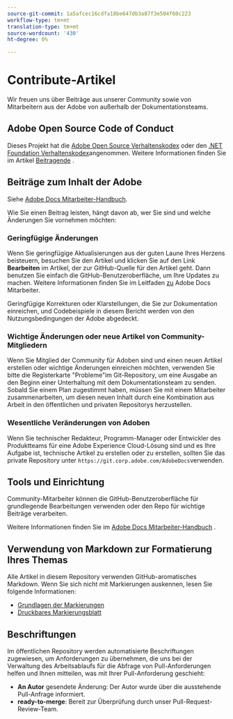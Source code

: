 ```yaml
---
source-git-commit: 1a5afcec16cdfa18be647db3a87f3e504f60c223
workflow-type: tm+mt
translation-type: tm+mt
source-wordcount: '430'
ht-degree: 0%

---
```

# Contribute-Artikel

Wir freuen uns über Beiträge aus unserer Community sowie von Mitarbeitern aus der Adobe von außerhalb der Dokumentationsteams.

## Adobe Open Source Code of Conduct

Dieses Projekt hat die [Adobe Open Source Verhaltenskodex](code-of-conduct.md) oder den [.NET Foundation Verhaltenskodex](https://dotnetfoundation.org/code-of-conduct)angenommen. Weitere Informationen finden Sie im Artikel [Beitragende](contributing.md) .

## Beiträge zum Inhalt der Adobe

Siehe [Adobe Docs Mitarbeiter-Handbuch](https://docs.adobe.com/content/help/en/contributor/contributor-guide/introduction.html).

Wie Sie einen Beitrag leisten, hängt davon ab, wer Sie sind und welche Änderungen Sie vornehmen möchten:

### Geringfügige Änderungen

Wenn Sie geringfügige Aktualisierungen aus der guten Laune Ihres Herzens beisteuern, besuchen Sie den Artikel und klicken Sie auf den Link **Bearbeiten** im Artikel, der zur GitHub-Quelle für den Artikel geht. Dann benutzen Sie einfach die GitHub-Benutzeroberfläche, um Ihre Updates zu machen. Weitere Informationen finden Sie im Leitfaden [zu](https://docs.adobe.com/content/help/en/contributor/contributor-guide/introduction.html) Adobe Docs Mitarbeiter.

Geringfügige Korrekturen oder Klarstellungen, die Sie zur Dokumentation einreichen, und Codebeispiele in diesem Bericht werden von den Nutzungsbedingungen der Adobe abgedeckt.

### Wichtige Änderungen oder neue Artikel von Community-Mitgliedern

Wenn Sie Mitglied der Community für Adoben sind und einen neuen Artikel erstellen oder wichtige Änderungen einreichen möchten, verwenden Sie bitte die Registerkarte &quot;Probleme&quot;im Git-Repository, um eine Ausgabe an den Beginn einer Unterhaltung mit dem Dokumentationsteam zu senden. Sobald Sie einem Plan zugestimmt haben, müssen Sie mit einem Mitarbeiter zusammenarbeiten, um diesen neuen Inhalt durch eine Kombination aus Arbeit in den öffentlichen und privaten Repositorys herzustellen.

<!--
If you submit a pull request with significant changes to documentation and code examples, you'll see a message in the pull request asking you to submit an online contribution license agreement (CLA). We need you to complete the online form before we can review your pull request.
-->

### Wesentliche Veränderungen von Adoben

Wenn Sie technischer Redakteur, Programm-Manager oder Entwickler des Produktteams für eine Adobe Experience Cloud-Lösung sind und es Ihre Aufgabe ist, technische Artikel zu erstellen oder zu erstellen, sollten Sie das private Repository unter `https://git.corp.adobe.com/AdobeDocs`verwenden.

<!--Employees from other parts of the Adobe world should use the public repo for minor updates.-->

## Tools und Einrichtung

Community-Mitarbeiter können die GitHub-Benutzeroberfläche für grundlegende Bearbeitungen verwenden oder den Repo für wichtige Beiträge verarbeiten.

Weitere Informationen finden Sie im [Adobe Docs Mitarbeiter-Handbuch](https://docs.adobe.com/content/help/en/contributor/contributor-guide/introduction.html) .

## Verwendung von Markdown zur Formatierung Ihres Themas

Alle Artikel in diesem Repository verwenden GitHub-aromatisches Markdown. Wenn Sie sich nicht mit Markierungen auskennen, lesen Sie folgende Informationen:

* [Grundlagen der Markierungen](https://help.github.com/articles/getting-started-with-writing-and-formatting-on-github/)
* [Druckbares Markierungsblatt](https://guides.github.com/pdfs/markdown-cheatsheet-online.pdf)

## Beschriftungen

Im öffentlichen Repository werden automatisierte Beschriftungen zugewiesen, um Anforderungen zu übernehmen, die uns bei der Verwaltung des Arbeitsablaufs für die Abfrage von Pull-Anforderungen helfen und Ihnen mitteilen, was mit Ihrer Pull-Anforderung geschieht:

* **An Autor** gesendete Änderung: Der Autor wurde über die ausstehende Pull-Anfrage informiert.
* **ready-to-merge**: Bereit zur Überprüfung durch unser Pull-Request-Review-Team.
